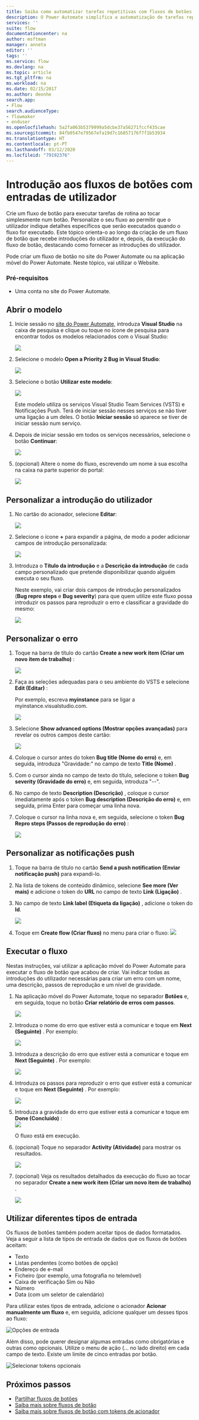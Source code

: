 ```yaml
---
title: Saiba como automatizar tarefas repetitivas com fluxos de botões que aceitam entradas do utilizador | Microsoft Docs
description: O Power Automate simplifica a automatização de tarefas repetitivas. Os fluxos podem mesmo aceitar entradas do utilizador ao executar uma tarefa repetitiva.
services: ''
suite: flow
documentationcenter: na
author: msftman
manager: anneta
editor: ''
tags: ''
ms.service: flow
ms.devlang: na
ms.topic: article
ms.tgt_pltfrm: na
ms.workload: na
ms.date: 02/15/2017
ms.author: deonhe
search.app:
- Flow
search.audienceType:
- flowmaker
- enduser
ms.openlocfilehash: 5a2fa063b5379999a5dcbe37a56271fccf435cae
ms.sourcegitcommit: 84fb0547e79567efa19d7c16857176f7f1b53934
ms.translationtype: HT
ms.contentlocale: pt-PT
ms.lasthandoff: 03/12/2020
ms.locfileid: "79192376"
---
```

# <a name="introducing-button-flows-with-user-input"></a>Introdução aos fluxos de botões com entradas de utilizador

Crie um fluxo de botão para executar tarefas de rotina ao tocar simplesmente num botão. Personalize o seu fluxo ao permitir que o utilizador indique detalhes específicos que serão executados quando o fluxo for executado. Este tópico orienta-o ao longo da criação de um fluxo de botão que recebe introduções do utilizador e, depois, da execução do fluxo de botão, destacando como fornecer as introduções do utilizador.

Pode criar um fluxo de botão no site do Power Automate ou na aplicação móvel do Power Automate. Neste tópico, vai utilizar o Website.

### <a name="prerequisites"></a>Pré-requisitos
* Uma conta no site do Power Automate.

## <a name="open-the-template"></a>Abrir o modelo
1. Inicie sessão no [site do Power Automate](https://flow.microsoft.com), introduza **Visual Studio** na caixa de pesquisa e clique ou toque no ícone de pesquisa para encontrar todos os modelos relacionados com o Visual Studio:
   
    ![](./media/button-flow-with-user-input-tokens/1.png)  
2. Selecione o modelo **Open a Priority 2 Bug in Visual Studio**:
   
    ![](./media/button-flow-with-user-input-tokens/2.png)  
3. Selecione o botão **Utilizar este modelo**:
   
    ![](./media/button-flow-with-user-input-tokens/3.png)  
   
    Este modelo utiliza os serviços Visual Studio Team Services (VSTS) e Notificações Push. Terá de iniciar sessão nesses serviços se não tiver uma ligação a um deles. O botão **Iniciar sessão** só aparece se tiver de iniciar sessão num serviço.
4. Depois de iniciar sessão em todos os serviços necessários, selecione o botão **Continuar**:
   
    ![](./media/button-flow-with-user-input-tokens/4.png)  
5. (opcional) Altere o nome do fluxo, escrevendo um nome à sua escolha na caixa na parte superior do portal:
   
    ![](./media/button-flow-with-user-input-tokens/5.png)

## <a name="customize-the-user-input"></a>Personalizar a introdução do utilizador
1. No cartão do acionador, selecione **Editar**:
   
    ![](./media/button-flow-with-user-input-tokens/6.png)  
2. Selecione o ícone **+** para expandir a página, de modo a poder adicionar campos de introdução personalizada:
   
    ![](./media/button-flow-with-user-input-tokens/7.png)
3. Introduza o **Título da introdução** e a **Descrição da introdução** de cada campo personalizado que pretende disponibilizar quando alguém executa o seu fluxo.  
   
    Neste exemplo, vai criar dois campos de introdução personalizados (**Bug repro steps** e **Bug severity**) para que quem utilize este fluxo possa introduzir os passos para reproduzir o erro e classificar a gravidade do mesmo:  
   
    ![](./media/button-flow-with-user-input-tokens/8.png)

## <a name="customize-the-bug"></a>Personalizar o erro
1. Toque na barra de título do cartão **Create a new work item (Criar um novo item de trabalho)** :
   
    ![](./media/button-flow-with-user-input-tokens/9.png)  
2. Faça as seleções adequadas para o seu ambiente do VSTS e selecione **Edit (Editar)** :
   
    Por exemplo, escreva **myinstance** para se ligar a myinstance.visualstudio.com.
   
    ![](./media/button-flow-with-user-input-tokens/10.png)  
3. Selecione **Show advanced options (Mostrar opções avançadas)** para revelar os outros campos deste cartão:
   
    ![](./media/button-flow-with-user-input-tokens/11.png)  
4. Coloque o cursor antes do token **Bug title (Nome do erro)** e, em seguida, introduza "Gravidade:" no campo de texto **Title (Nome)** .
5. Com o cursor ainda no campo de texto do título, selecione o token **Bug severity (Gravidade do erro)** e, em seguida, introduza "--".  
6. No campo de texto **Description (Descrição)** , coloque o cursor imediatamente após o token **Bug description (Descrição do erro)** e, em seguida, prima Enter para começar uma linha nova.
7. Coloque o cursor na linha nova e, em seguida, selecione o token **Bug Repro steps (Passos de reprodução do erro)** :
   
    ![](./media/button-flow-with-user-input-tokens/12.png)

## <a name="customize-the-push-notification"></a>Personalizar as notificações push
1. Toque na barra de título no cartão **Send a push notification (Enviar notificação push)** para expandi-lo.
2. Na lista de tokens de conteúdo dinâmico, selecione **See more (Ver mais)** e adicione o token do **URL** no campo de texto **Link (Ligação)** .
3. No campo de texto **Link label (Etiqueta da ligação)** , adicione o token do **Id**.
   
    ![](./media/button-flow-with-user-input-tokens/13.png)  
4. Toque em **Create flow (Criar fluxo)** no menu para criar o fluxo:  ![](./media/button-flow-with-user-input-tokens/14.png)  

## <a name="run-your-flow"></a>Executar o fluxo
Nestas instruções, vai utilizar a aplicação móvel do Power Automate para executar o fluxo de botão que acabou de criar. Vai indicar todas as introduções do utilizador necessárias para criar um erro com um nome, uma descrição, passos de reprodução e um nível de gravidade.  

1. Na aplicação móvel do Power Automate, toque no separador **Botões** e, em seguida, toque no botão **Criar relatório de erros com passos**.
   
    ![](./media/button-flow-with-user-input-tokens/runmt1.png)  
2. Introduza o nome do erro que estiver está a comunicar e toque em **Next (Seguinte)** . Por exemplo:
   
    ![](./media/button-flow-with-user-input-tokens/runmt2.png)  
3. Introduza a descrição do erro que estiver está a comunicar e toque em **Next (Seguinte)** . Por exemplo:
   
    ![](./media/button-flow-with-user-input-tokens/runmt3.png)  
4. Introduza os passos para reproduzir o erro que estiver está a comunicar e toque em **Next (Seguinte)** . Por exemplo:
   
    ![](./media/button-flow-with-user-input-tokens/runmt3-1.png)  
5. Introduza a gravidade do erro que estiver está a comunicar e toque em **Done (Concluído)** :  
    ![](./media/button-flow-with-user-input-tokens/runmt3-2.png)  
   
    O fluxo está em execução.
6. (opcional) Toque no separador **Activity (Atividade)** para mostrar os resultados.
   
    ![](./media/button-flow-with-user-input-tokens/runmt5.png)  
7. (opcional) Veja os resultados detalhados da execução do fluxo ao tocar no separador **Create a new work item (Criar um novo item de trabalho)** .
   
    ![](./media/button-flow-with-user-input-tokens/runmt6.png)


## <a name="use-different-input-types"></a>Utilizar diferentes tipos de entrada

Os fluxos de botões também podem aceitar tipos de dados formatados. Veja a seguir a lista de tipos de entrada de dados que os fluxos de botões aceitam: 

- Texto
- Listas pendentes (como botões de opção)
- Endereço de e-mail
- Ficheiro (por exemplo, uma fotografia no telemóvel)
- Caixa de verificação Sim ou Não
- Número
- Data (com um seletor de calendário)

Para utilizar estes tipos de entrada, adicione o acionador **Acionar manualmente um fluxo** e, em seguida, adicione qualquer um desses tipos ao fluxo:

![Opções de entrada](media/button-flow-with-user-input-tokens/input-options.png)

Além disso, pode querer designar algumas entradas como obrigatórias e outras como opcionais. Utilize o menu de ação (... no lado direito) em cada campo de texto. Existe um limite de cinco entradas por botão.

![Selecionar tokens opcionais](media/button-flow-with-user-input-tokens/required-optional.png)

## <a name="next-steps"></a>Próximos passos
* [Partilhar fluxos de botões](share-buttons.md)
* [Saiba mais sobre fluxos de botão](introduction-to-button-flows.md)  
* [Saiba mais sobre fluxos de botão com tokens de acionador](introduction-to-button-trigger-tokens.md)  

